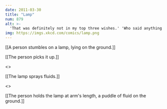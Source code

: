 ```yaml
---
date: 2011-03-30
title: "Lamp"
num: 879
alt: >-
  'That was definitely not in my top three wishes.' 'Who said anything about YOUR wishes?'
img: https://imgs.xkcd.com/comics/lamp.png
---
```

[[A person stumbles on a lamp, lying on the ground.]]

[[The person picks it up.]]

<<Rub rub>>

[[The lamp sprays fluids.]]

<<Splort>>

[[The person holds the lamp at arm's length, a puddle of fluid on the ground.]]

